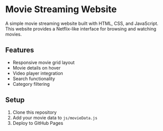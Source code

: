 # Movie Streaming Website

A simple movie streaming website built with HTML, CSS, and JavaScript. This website provides a Netflix-like interface for browsing and watching movies.

## Features
- Responsive movie grid layout
- Movie details on hover
- Video player integration
- Search functionality
- Category filtering

## Setup
1. Clone this repository
2. Add your movie data to `js/movieData.js`
3. Deploy to GitHub Pages
```
